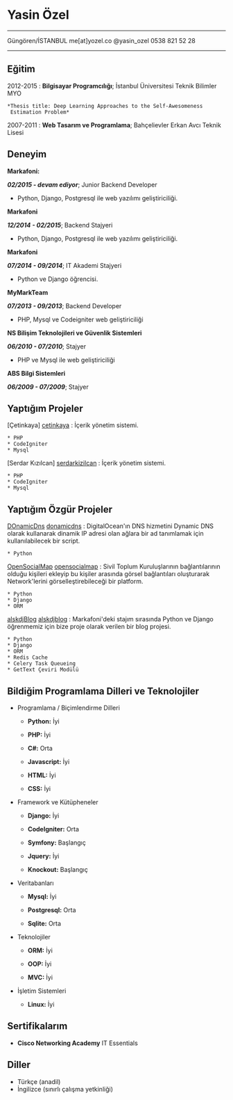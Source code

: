Yasin Özel
============

-------------------     ----------------------------
Güngören/İSTANBUL                        me[at]yozel.co
                                         @yasin_ozel
                                      0538 821 52 28
-------------------     ----------------------------

Eğitim
---------

2012-2015
:   **Bilgisayar Programcılığı**; İstanbul Üniversitesi Teknik Bilimler MYO

    *Thesis title: Deep Learning Approaches to the Self-Awesomeness
     Estimation Problem*

2007-2011
:   **Web Tasarım ve Programlama**; Bahçelievler Erkan Avcı Teknik Lisesi

Deneyim
----------

**Markafoni:**

***02/2015 - devam ediyor***; Junior Backend Developer

* Python, Django, Postgresql ile web yazılımı geliştiriciliği.


**Markafoni**

***12/2014 - 02/2015***; Backend Stajyeri

* Python, Django, Postgresql ile web yazılımı geliştiriciliği.


**Markafoni**

***07/2014 - 09/2014***; IT Akademi Stajyeri

* Python ve Django öğrencisi.


**MyMarkTeam**

***07/2013 - 09/2013***; Backend Developer

* PHP, Mysql ve Codeigniter web geliştiriciliği


**NS Bilişim Teknolojileri ve Güvenlik Sistemleri**

***06/2010 - 07/2010***; Stajyer

* PHP ve Mysql ile web geliştiriciliği


**ABS Bilgi Sistemleri**

***06/2009 - 07/2009***; Stajyer


Yaptığım Projeler
--------------------

[Çetinkaya] [cetinkaya]
:   İçerik yönetim sistemi.

    * PHP
    * CodeIgniter
    * Mysql

[Serdar Kızılcan] [serdarkizilcan]
:   İçerik yönetim sistemi.

    * PHP
    * CodeIgniter
    * Mysql

Yaptığım Özgür Projeler
--------------------

[DOnamicDns] [donamicdns]
:   DigitalOcean'ın DNS hizmetini Dynamic DNS olarak kullanarak
    dinamik IP adresi olan ağlara bir ad tanımlamak için kullanılabilecek
    bir script.

    * Python

[OpenSocialMap] [opensocialmap]
:   Sivil Toplum Kuruluşlarının bağlantılarının olduğu kişileri ekleyip bu
    kişiler arasında görsel bağlantıları oluşturarak Network'lerini
    görselleştirebileceği bir platform.

    * Python
    * Django
    * ORM

[alskdjBlog] [alskdjblog]
:   Markafoni'deki stajım sırasında Python ve Django öğrenmemiz için bize
    proje olarak verilen bir blog projesi.

    * Python
    * Django
    * ORM
    * Redis Cache
    * Celery Task Queueing
    * GetText Çeviri Modülü

Bildiğim Programlama Dilleri ve Teknolojiler
---------------------------------------------

* Programlama / Biçimlendirme Dilleri

    * **Python:** İyi
        
    * **PHP:** İyi

    * **C#:** Orta

    * **Javascript:** İyi

    * **HTML:** İyi

    * **CSS:** İyi

* Framework ve Kütüpheneler

    * **Django:** İyi

    * **CodeIgniter:** Orta

    * **Symfony:** Başlangıç

    * **Jquery:** İyi

    * **Knockout:** Başlangıç


* Veritabanları

    * **Mysql:** İyi

    * **Postgresql:** Orta

    * **Sqlite:** Orta


* Teknolojiler

    * **ORM:** İyi

    * **OOP:** İyi

    * **MVC:** İyi


* İşletim Sistemleri

    * **Linux:** İyi

Sertifikalarım
---------------

* **Cisco Networking Academy** IT Essentials


Diller
----------------------------------------

* Türkçe (anadil)
* İngilizce (sınırlı çalışma yetkinliği)


[cetinkaya]: http://kurumsal.cetinkaya.com.tr
[serdarkizilcan]: http://serdarkizilcan.com
[donamicdns]: https://github.com/yozel/DOnamicDns
[opensocialmap]: https://github.com/yozel/OpenSocialMap
[alskdjblog]: https://github.com/yozel/alskdjBlog
